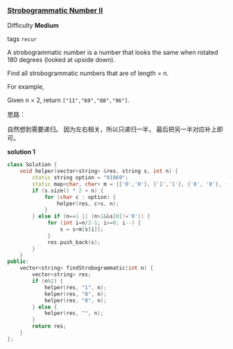 ### [Strobogrammatic Number II](https://leetcode.com/problems/strobogrammatic-number-ii/)

Difficulty **Medium**

tags `recur`

A strobogrammatic number is a number that looks the same when rotated 180 degrees (looked at upside down).

Find all strobogrammatic numbers that are of length = n.

For example,

Given n = 2, return `["11","69","88","96"]`.

思路：

自然想到需要递归。 因为左右相关，所以只递归一半， 最后把另一半对应补上即可。

**solution 1**
```c++
class Solution {
    void helper(vector<string> &res, string s, int n) {
        static string option = "01869";
        static map<char, char> m = {{'0','0'}, {'1','1'}, {'8', '8'}, {'6', '9'}, {'9', '6'}};
        if (s.size() * 2 < n) {
            for (char c : option) {
                helper(res, c+s, n);
            }
        } else if (n==1 || (n>1&&s[0]!='0')) {
             for (int i=n/2-1; i>=0; i--) {
                 s = s+m[s[i]];
             }
             res.push_back(s);
        }
    }
public:
    vector<string> findStrobogrammatic(int n) {
        vector<string> res;
        if (n%2) {
            helper(res, "1", n);
            helper(res, "8", n);
            helper(res, "0", n);
        } else {
            helper(res, "", n);
        }
        return res;
    }
};
```
